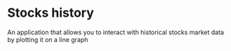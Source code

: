 # Stocks history
An application that allows you to interact with historical stocks market data by plotting it on a line graph